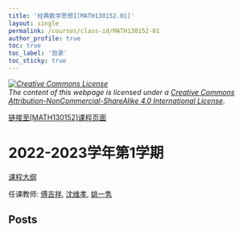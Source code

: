 ```yaml
---
title: '经典数学思想I[MATH130152.01]'
layout: single
permalink: /courses/class-id/MATH130152-01
author_profile: true
toc: true
toc_label: '目录'
toc_sticky: true
---
```



<div class='notice--warning'>
	<p><i><a rel='license' href='http://creativecommons.org/licenses/by-nc-sa/4.0/'><img alt='Creative Commons License' style='border-width:0' src='https://i.creativecommons.org/l/by-nc-sa/4.0/88x31.png' /></a><br /> The content of this webpage is licensed under a <a rel='license' href='http://creativecommons.org/licenses/by-nc-sa/4.0/'>Creative Commons Attribution-NonCommercial-ShareAlike 4.0 International License</a>.</i></p>
</div>

<a href='https://fdu-math.github.io/courses/MATH130152'>链接至[MATH130152]课程页面</a>


# 2022-2023学年第1学期
<a href='https://fdu-math.github.io/courses/syllabus/MATH130152.01-2022-2023-1 (Encrypted).pdf'>课程大纲</a>

任课教师: <a href='https://fdu-math.github.io/teachers/傅吉祥'>傅吉祥</a>, <a href='https://fdu-math.github.io/teachers/沈维孝'>沈维孝</a>, <a href='https://fdu-math.github.io/teachers/姚一隽'>姚一隽</a>


## Posts

